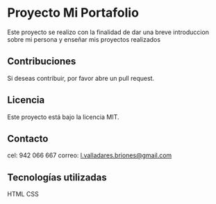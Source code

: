 # Proyecto Mi Portafolio 
Este proyecto se realizo con la finalidad de dar una breve introduccion sobre mi persona y enseñar mis proyectos realizados

## Contribuciones
Si deseas contribuir, por favor abre un pull request.

## Licencia
Este proyecto está bajo la licencia MIT.

## Contacto
cel: 942 066 667
correo: l.valladares.briones@gmail.com

## Tecnologías utilizadas
HTML CSS

